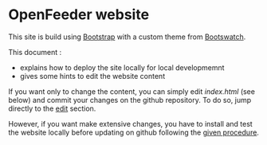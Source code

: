# OpenFeeder website 

This site is build using [Bootstrap](http://getbootstrap.com/) with a custom theme from [Bootswatch](https://bootswatch.com/simplex/). 

This document :
   - explains how to deploy the site locally for local developmemnt
   - gives some hints to edit the website content

If you want only to change the content, you can simply edit *index.html* (see below) and commit your changes on the github repository. To do so, jump directly to the [edit](howtoedit.md) section.

However, if you want make extensive changes, you have to install and test the website locally before updating on github following the [given procedure](howtobuild.md).
